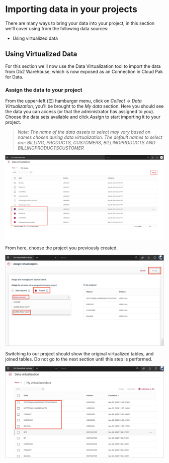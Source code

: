 # Importing data in your projects

There are many ways to bring your data into your project, in this section we'll cover using from the following data sources:

* Using virtualized data

## Using Virtualized Data

For this section we'll now use the Data Virtualization tool to import the data from Db2 Warehouse, which is now exposed as an Connection in Cloud Pak for Data.

### Assign the data to your project

From the upper-left (☰) hamburger menu, click on *Collect* -> *Data Virtualization*, you'll be brought to the *My data* section. Here you should see the data you can access (or that the administrator has assigned to you). Choose the data sets available and click *Assign* to start importing it to your project.

> _Note: The name of the data assets to select may vary based on names chosen during data virtualization. The default names to select are: BILLING, PRODUCTS, CUSTOMERS, BILLINGPRODUCTS AND BILLINGPRODUCTSCUSTOMER_

![Select the data you want to import](../.gitbook/assets/images/dv/dv-8-select-data.png)

From here, choose the project you previously created.

![Assign the data to a project](../.gitbook/assets/images/dv/dv-9-assign.png)

Switching to our project should show the original virtualized tables, and joined tables. Do not go to the next section until this step is performed.

![Our data sets at the end of this section](../.gitbook/assets/images/dv/dv-project-data-all.png)
